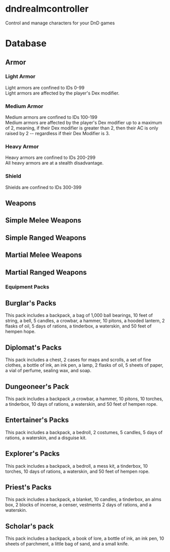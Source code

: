 # dndrealmcontroller
Control and manage characters for your DnD games


# Database

## Armor

### Light Armor
Light armors are confined to IDs 0-99  
Light armors are affected by the player's Dex modifier.
### Medium Armor
Medium armors are confined to IDs 100-199  
Medium armors are affected by the player's Dex modifier up to a maximum of 2, meaning, if their Dex modifier is greater than 2, then their AC is only raised by 2 -- regardless if their Dex Modifier is 3.
### Heavy Armor
Heavy armors are confined to IDs 200-299  
All heavy armors are at a stealth disadvantage.
### Shield
Shields are confined to IDs 300-399


## Weapons

## Simple Melee Weapons
## Simple Ranged Weapons
## Martial Melee Weapons
## Martial Ranged Weapons

### Equipment Packs

## Burglar's Packs
This pack includes a backpack, a bag of 1,000 ball bearings, 10 feet of string, a bell, 5 candles, a crowbar, a hammer, 10 pitons, a hooded lantern, 2 flasks of oil, 5 days of rations, a tinderbox, a waterskin, and 50 feet of hempen hope.

## Diplomat's Packs
This pack includes a chest, 2 cases for maps and scrolls, a set of fine clothes, a bottle of ink, an ink pen, a lamp, 2 flasks of oil, 5 sheets of paper, a vial of perfume, sealing wax, and soap.

## Dungeoneer's Pack
This pack includes a backpack ,a crowbar, a hammer, 10 pitons, 10 torches, a tinderbox, 10 days of rations, a waterskin, and 50 feet of hempen rope.

## Entertainer's Packs
This pack includes a backpack, a bedroll, 2 costumes, 5 candles, 5 days of rations, a waterskin, and a disguise kit.

## Explorer's Packs
This pack includes a backpack, a bedroll, a mess kit, a tinderbox, 10 torches, 10 days of rations, a waterskin, and 50 feet of hempen rope.

## Priest's Packs
This pack includes a backpack, a blanket, 10 candles, a tinderbox, an alms box, 2 blocks of incense, a censer, vestments 2 days of rations, and a waterskin.

## Scholar's pack
This pack includes a backpack, a book of lore, a bottle of ink, an ink pen, 10 sheets of parchment, a little bag of sand, and a small knife.
